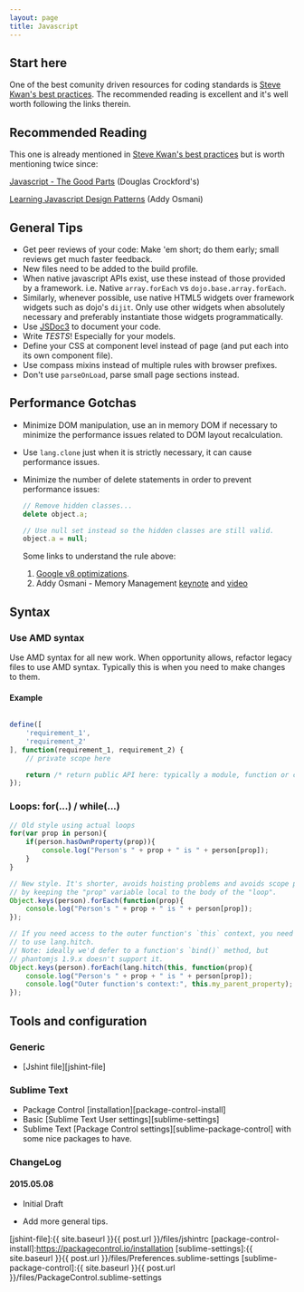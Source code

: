 ```yaml
---
layout: page
title: Javascript
---
```


## Start here

One of the best comunity driven resources for coding standards is [Steve Kwan's best practices][steve-kwan-best-practices]. The recommended reading is excellent and it's well worth following the links therein.

## Recommended Reading

This one is already mentioned in [Steve Kwan's best practices][steve-kwan-best-practices] but is worth mentioning twice since:

[Javascript - The Good Parts][javascript-the-good-parts] (Douglas Crockford's)

[Learning Javascript Design Patterns][learning-javascript-design-patterns] (Addy Osmani)

## General Tips

- Get peer reviews of your code: Make 'em short; do them early; small reviews get much faster feedback.
- New files need to be added to the build profile.
- When native javascript APIs exist, use these instead of those provided by a framework. i.e. Native `array.forEach` vs `dojo.base.array.forEach`.
- Similarly, whenever possible, use native HTML5 widgets over framework widgets such as dojo's `dijit`. Only use other widgets when absolutely necessary and preferably instantiate those widgets programmatically.
- Use [JSDoc3][jsdoc3] to document your code.
- Write *TESTS*! Especially for your models.
- Define your CSS at component level instead of page (and put each into its own component file).
- Use compass mixins instead of multiple rules with browser prefixes.
- Don't use `parseOnLoad`, parse small page sections instead.


## Performance Gotchas

- Minimize DOM manipulation, use an in memory DOM if necessary to minimize the performance issues related to DOM layout recalculation.
- Use `lang.clone` just when it is strictly necessary, it can cause performance issues.
- Minimize the number of delete statements in order to prevent performance issues:

  ``` javascript
  // Remove hidden classes...
  delete object.a;

  // Use null set instead so the hidden classes are still valid.
  object.a = null;
  ```

  Some links to understand the rule above:

  1. [Google v8 optimizations][google-v8-optimizations].
  2. Addy Osmani - Memory Management [keynote][memory-management-keynote] and [video][memory-management-video]


## Syntax

### Use AMD syntax

Use AMD syntax for all new work. When opportunity allows, refactor legacy files to use AMD syntax. Typically this is when you need to make changes to them.

#### Example

```javascript

define([
    'requirement_1',
    'requirement_2'
], function(requirement_1, requirement_2) {
    // private scope here

    return /* return public API here: typically a module, function or class */
});
```

### Loops: for(...) / while(...)

```javascript
// Old style using actual loops
for(var prop in person){
    if(person.hasOwnProperty(prop)){
        console.log("Person's " + prop + " is " + person[prop]);
    }
}

// New style. It's shorter, avoids hoisting problems and avoids scope pollution
// by keeping the "prop" variable local to the body of the "loop".
Object.keys(person).forEach(function(prop){
    console.log("Person's " + prop + " is " + person[prop]);
});

// If you need access to the outer function's `this` context, you need
// to use lang.hitch.
// Note: ideally we'd defer to a function's `bind()` method, but
// phantomjs 1.9.x doesn't support it.
Object.keys(person).forEach(lang.hitch(this, function(prop){
    console.log("Person's " + prop + " is " + person[prop]);
    console.log("Outer function's context:", this.my_parent_property);
});
```

## Tools and configuration

### Generic

- [Jshint file][jshint-file]

### Sublime Text

- Package Control [installation][package-control-install]
- Basic [Sublime Text User settings][sublime-settings]
- Sublime Text [Package Control settings][sublime-package-control] with some nice packages to have.

### ChangeLog

#### 2015.05.08

- Initial Draft

- Add more general tips.

<!-- links -->

[google-v8-optimizations]:https://developers.google.com/v8/design
[memory-management-keynote]:https://speakerdeck.com/addyosmani/javascript-memory-management-masterclass
[memory-management-video]:https://www.youtube.com/watch?v=LaxbdIyBkL0
[steve-kwan-best-practices]:https://github.com/stevekwan/best-practices/blob/master/javascript/best-practices.md
[javascript-the-good-parts]:http://javascript.crockford.com/
[learning-javascript-design-patterns]:http://addyosmani.com/resources/essentialjsdesignpatterns/book/
[jsdoc3]:https://github.com/jsdoc3/jsdoc

[jshint-file]:{{ site.baseurl }}{{ post.url }}/files/jshintrc
[package-control-install]:https://packagecontrol.io/installation
[sublime-settings]:{{ site.baseurl }}{{ post.url }}/files/Preferences.sublime-settings
[sublime-package-control]:{{ site.baseurl }}{{ post.url }}/files/PackageControl.sublime-settings
